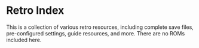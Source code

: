 # Retro Index
This is a collection of various retro resources, including complete save files, pre-configured settings, guide resources, and more.
There are no ROMs included here.
